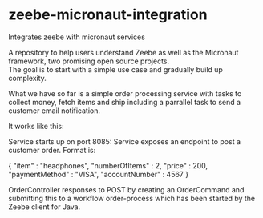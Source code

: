 # zeebe-micronaut-integration
Integrates zeebe with micronaut services

A repository to help users understand Zeebe as well as the Micronaut framework, two promising open source projects.  
The goal is to start with a simple use case and gradually build up complexity.

What we have so far is a simple order processing service with tasks to collect money, fetch items and ship including a 
parrallel task to send a customer email notification.

It works like this:

Service starts up on port 8085: 
Service exposes an endpoint to post a customer order.  Format is:


{ 
    "item" : "headphones",
    "numberOfItems" : 2,
    "price" : 200,
    "paymentMethod" : "VISA",
    "accountNumber" : 4567
}

OrderController responses to POST by creating an OrderCommand and submitting this to a workflow order-process which has 
been started by the Zeebe client for Java.
